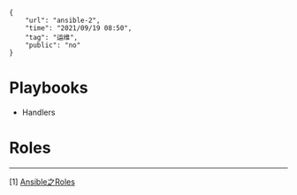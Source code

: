 ```
{
    "url": "ansible-2",
    "time": "2021/09/19 08:50",
    "tag": "运维",
    "public": "no"
}
```



# Playbooks


- Handlers


# Roles



---

[1] [Ansible之Roles](https://www.cnblogs.com/yanjieli/p/10971862.html)